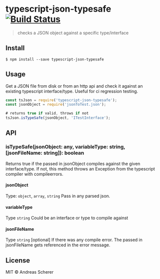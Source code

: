 # typescript-json-typesafe [![Build Status](https://travis-ci.org/andischerer/typescript-json-typesafe.svg?branch=master)](https://travis-ci.org/andischerer/typescript-json-typesafe)
> checks a JSON object against a specific type/interface

## Install

```
$ npm install --save typescript-json-typesafe
```

## Usage
Get a JSON file from disk or from an http api and check it against an existing typescript interface/type. 
Useful for ci regression testing.  

```js
const tsJson = require('typescript-json-typesafe');
const jsonObject = require('jsonToTest.json');

# returns true if valid, throws if not
tsJson.isTypeSafe(jsonObject, 'ITestInterface');
```

## API

### isTypeSafe(jsonObject: any, variableType: string, [jsonFileName: string]): boolean

Returns true if the passed in jsonObject compiles against the given interface/type. 
If not, this method throws an Exception from the typescript compiler with compileerrors.  

#### jsonObject
Type: `object`, `array`, `string`
Pass in any parsed json.

#### variableType
Type `string`
Could be an interface or type to compile against

#### jsonFileName
Type `string` [optional] 
If there was any compile error. The passed in jsonFileName gets referenced in the error message.


## License

MIT © Andreas Scherer